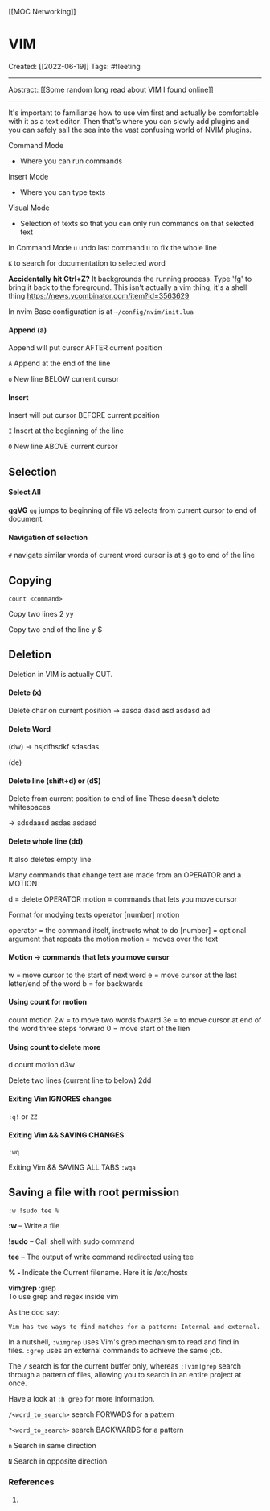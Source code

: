 [[MOC Networking]]

# VIM
Created:  [[2022-06-19]]
Tags: #fleeting 

---
Abstract:
[[Some random long read about VIM I found online]]

---
It's important to familiarize how to use vim first and actually be comfortable with it as a text editor. Then that's where you can slowly add plugins and you can safely sail the sea into the vast confusing world of NVIM plugins.


Command Mode
- Where you can run commands

Insert Mode
- Where you can type texts

Visual Mode
- Selection of texts so that you can only run commands on that selected text



In Command Mode
`u` undo last command
`U` to fix the whole line 


`K` to search for documentation to selected word


**Accidentally hit Ctrl+Z?**
It backgrounds the running process. Type 'fg' to bring it back to the foreground. This isn't actually a vim thing, it's a shell thing
https://news.ycombinator.com/item?id=3563629


In nvim
Base configuration is at `~/config/nvim/init.lua`


#### Append (a) 
Append will put cursor AFTER current position

`A`       Append at the end of the line

`o`       New line BELOW current cursor  

#### Insert
Insert will put cursor BEFORE current position

`I`       Insert at the beginning of the line

`O`       New line ABOVE current cursor 

## Selection
#### Select All
**ggVG**
`gg` jumps to beginning of file
`VG` selects from current cursor to end of document.

#### Navigation of selection
`#` navigate similar words of current word cursor is at
`$` go to end of the line

## Copying
`count <command>`

Copy two lines
2 yy


Copy two end of the line
y $

## Deletion
Deletion in VIM is actually CUT. 
#### Delete (x)
Delete char on current position
-> aasda dasd asd asdasd ad

#### Delete Word
(dw)
->  hsjdfhsdkf sdasdas

(de)


#### Delete line (shift+d) or (d$)
Delete from current position to end of line
These doesn't delete whitespaces

-> sdsdaasd asdas asdasd

 

#### Delete whole line (dd) 
It also deletes empty line



Many commands that change text 
are made from an OPERATOR and a MOTION 

d = delete OPERATOR
motion = commands that lets you move cursor

Format for modying texts
operator [number] motion

operator = the command itself, instructs what to do
[number] = optional argument that repeats the motion
motion = moves over the text


#### Motion -> commands that lets you move cursor
w = move cursor to the start of next word
e = move cursor at the last letter/end of the word
b = for backwards


#### Using count for motion 
count  motion
2w = to move two words foward
3e = to move cursor at end of the word three steps forward
0 = move start of the lien

#### Using count to delete more
d  count  motion
d3w

Delete two lines (current line to below)
2dd


#### Exiting Vim IGNORES changes 
`:q!`  or `ZZ`

#### Exiting Vim && SAVING CHANGES
`:wq`

Exiting Vim && SAVING ALL TABS
`:wqa`


## Saving a file with root permission
```
:w !sudo tee %
```

**:w** – Write a file

**!sudo** – Call shell with sudo command

**tee** – The output of write command redirected using tee

**% -** Indicate the Current filename. Here it is /etc/hosts



**vimgrep**
:grep  
To use grep and regex inside vim 


As the doc say:
```
Vim has two ways to find matches for a pattern: Internal and external.
```

In a nutshell, `:vimgrep` uses Vim's grep mechanism to read and find in files. `:grep` uses an external commands to achieve the same job.

The `/` search is for the current buffer only, whereas `:[vim]grep` search through a pattern of files, allowing you to search in an entire project at once.

Have a look at `:h grep` for more information.

`/<word_to_search>`    search FORWADS for a pattern

`?<word_to_search>`   search BACKWARDS for a pattern

`n`               Search in same direction

`N`               Search in opposite direction






### References
1. 